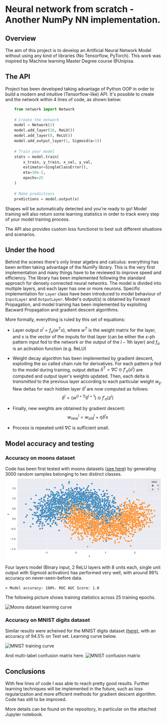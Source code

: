 # Neural network from scratch - Another NumPy NN implementation.

## Overview
The aim of this project is to develop an Artificial Neural Network Model without using any kind of libraries (No Tensorflow, PyTorch). This work was inspired by Machine learning Master Degree course @Unipisa.

## The API
Project has been developed taking advantage of Python OOP in order to build a modern and intuitive (Tensorflow-like) API. It's possible to create and the network within 4 lines of code, as shown below:

```python
    from network import Network

    # Create the network
    model = Network(2)
    model.add_layer(16, ReLU())
    model.add_layer(8, ReLU())
    model.add_output_layer(1, Sigmoid(a=1))

    # Train your model
    stats = model.train(
        x_train, y_train, x_val, y_val, 
        estimator=SingleClassError(),
        eta=10e-2,
        epochs=25
    )

    # Make predictions
    predictions = model.output(x)
```
Shapes will be automatically detected and you're ready to go!
Model training will also return some learning statistics in order to track every step of your model training process.

The API also provides custom loss functionst to best suit different situations and scenarios.

## Under the hood
Behind the scenes there's only linear algebra and calculus: everything has been written taking advantage of the NumPy library. This is the very first implementation and many things have to be reviewed to improve speed and efficiency. 
The library has been implemented following the standard approach for densely connected neural networks. The model is divided into multiple layers, and each layer has one or more neurons. Specific implementation for `Layer` class have been introduced to model behaviour of `InputLayer` and `OutputLayer`. Model's output(s) is obtained by Forward Propagation, and model training has been implemented by exploiting Bacward Propagation and gradient descent algorithms.

More formally, everything is ruled by this set of equations:
- Layer output $o^l = f_{\sigma}(w^Tx)$, where $w^T$ is the weight matrix for the layer, and x is the vector of the imputs for that layer (can be either the x-ph pattern input fed to the network or the output of the $l-1$th layer) and $f_{\sigma}$ is an activation function (e.g. ReLU) 
- Weight decay algorithm has been implemented by gradient descent, exploiting the so called chain rule for derivatives. For each pattern $p$ fed to the model during training, output deltas $\delta^T = \nabla C \odot f'_\sigma(o^l)$  are computed and output layer's weights updated. Then, each delta is _transmitted_ to the previous layer according to each particular weight $w_{ij}$. New deltas for each hidden layer $\delta^l$ are now computed as follows: 
$$\delta^l = (w^{(l+1)}\delta^{l+1}) \odot f'_\sigma(z^l)$$

- Finally, new weights are obtained by gradient descent:
$$w^l_{new} = w_{old}^l + \eta\delta^lx$$

- Process is repeated until $\nabla C$ is sufficient small.

## Model accuracy and testing
### Accuracy on moons dataset
Code has been first tested with moons datasets ([see here](https://scikit-learn.org/stable/modules/generated/sklearn.datasets.make_moons.html)) by generating 3000 random samples belonging to two distinct classes.
![Moons dataset](/assets/moons.png)

Four layers model (Binary input, 2 ReLU layers with 8 units each, single unit output with Sigmoid activation) has performed very well, with around 99% accuracy on never-seen-before data.

```> Model accuracy: 100%. ROC AUC Score: 1.0```

The following picture shows training statistics across 25 training epochs.

![Moons dataset learning curve](assets/moons_tr_curve.png)



### Accuracy on MNIST digits dataset

Similar results were acheived for the MNIST digits dataset [(here)](http://yann.lecun.com/exdb/mnist/), with an accuracy of 94.5% on Test set. Learning curve below.

![MNIST training curve](assets/mnist_tr_curve.png)

And multi-label confusion matrix here.
![MNIST confusion matrix](assets/mnist_confusion_matrix.png)


## Conclusions
With few lines of code I was able to reach pretty good results. Further learning techniques will be implemented in the future, such as loss regularizaiton and more efficient methods for gradient descent algorithm. Code has still to be improved.

More details can be found on the repository, in particular on the attached Jupyter notebook.
